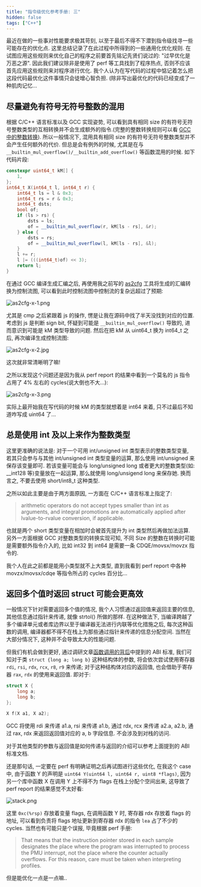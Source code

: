 ```yaml
---
title: "指令级优化参考手册: 三"
hidden: false
tags: ["C++"]
---
```


最近在做的一些事对性能要求极其苛刻, 以至于最后不得不下潜到指令级找寻一些可能存在的优化点. 这里总结记录了在此过程中所得到的一些通用化优化规则. 在试图应用这些规则来优化自己的程序之前要首先铭记先贤们说过的: "过早优化是万恶之源". 因此我们建议除非是使用了 perf 等工具找到了程序热点, 否则不应该首先应用这些规则来对程序进行优化. 我个人认为在写代码的过程中惦记着怎么把这段代码最优化这件事情只会徒增心智负担. (除非写出最优化的代码已经变成了一种肌肉记忆...

## 尽量避免有符号无符号整数的混用

根据 C/C++ 语言标准以及 GCC 实现姿势, 可以看到具有相同 size 的有符号无符号整数类型的互相转换并不会生成额外的指令.(完整的整数转换规则可以看 [GCC 中的整数转换]({{site.url}}/2019/12/01/gccintconv/)). 所以一般情况下, 混用具有相同 size 的有符号无符号整数类型并不会产生任何额外的代价. 但总是会有例外的时候, 尤其是在与 `__builtin_mul_overflow()/__builtin_add_overflow()` 等函数混用的时候. 如下代码片段:

```c++
constexpr uint64_t kM[] {
    1,
};
int64_t X(int64_t l, int64_t r) {
    int64_t ls = l & 0x3;
    int64_t rs = r & 0x3;
    int64_t dsts;
    bool of;
    if (ls > rs) {
        dsts = ls;
        of = __builtin_mul_overflow(r, kM[ls - rs], &r);
    } else {
        dsts = rs;
        of = __builtin_mul_overflow(l, kM[ls - rs], &l);
    }
    l += r;
    l |= (((int64_t)of) << 3);
    return l;
}
```

在通过 GCC 编译生成汇编之后, 再使用我之前写的 [as2cfg](https://github.com/hidva/as2cfg/) 工具将生成的汇编转换为控制流图, 可以看到此时控制流图中控制流的复杂远超过了预期:

![as2cfg-x-1.png]({{site.url}}/assets/as2cfg-x-1.png)

尤其是 cmp 之后紧跟着 js 的操作, 愣是让我在源码中找了半天没找到对应的位置. 考虑到 js 是判断 sign bit, 怀疑到可能是 `__builtin_mul_overflow()` 导致的, 进而意识到可能是 kM 类型导致的问题. 然后在把 kM 从 uint64_t 换为 int64_t 之后, 再次编译生成控制流图:

![as2cfg-x-2.jpg]({{site.url}}/assets/as2cfg-x-2.jpg)

这次就非常清晰明了嘛!

之所以发现这个问题还是因为我从 perf report 的结果中看到一个莫名的 js 指令占用了 4% 左右的 cycles(说大倒也不大...):

![as2cfg-x-3.png]({{site.url}}/assets/as2cfg-x-3.png)

实际上最开始我在写代码的时候 kM 的类型就想着是 int64 来着, 只不过最后不知道咋写成 uint64 了...

## 总是使用 int 及以上来作为整数类型

这里更准确的说法是: 对于一个可用 int/unsigned int 类型表示的整数类型变量, 若其只会参与与其他 int/unsigned int 类型变量的运算, 那么使用 int/unsigned 来保存该变量即可. 若该变量可能会与 long/unsigned long 或者更大的整数类型(如: __int128 等)变量放在一起运算, 那么就使用 long/unsigend long 来保存她. 换而言之, 不要去使用 short/int8_t 这种类型.

之所以如此主要是由于两方面原因, 一方面在 C/C++ 语言标准上指定了:

>   arithmetic operators do not accept types smaller than int as arguments, and integral promotions are automatically applied after lvalue-to-rvalue conversion, if applicable.

也就是两个 short 类型变量在相加时会被首先提升为 int 类型然后再做加法运算. 另外一方面根据 GCC 对整数类型的转换实现可知, 不同 Size 的整数在转换时可能是需要额外指令介入的, 比如 int32 到 int64 是需要一条 CDQE/movsx/movzx 指令的.

我个人在此之前都是能用小类型就不上大类型, 直到我看到 perf report 中各种 movzx/movsx/cdqe 等指令所占的 cycles 百分比...

## 返回多个值时返回 struct 可能会更高效

一般情况下针对需要返回多个值的情况, 我个人习惯通过返回值来返回主要的信息, 其他信息通过指针来传递, 就像 strtol() 所做的那样. 在这种做法下, 当编译跨越了多个编译单元或者库边界以至于编译器无法进行内联等优化措施之后, 每次这种函数的调用, 编译器都不得不在栈上为那些通过指针来传递的信息分配空间. 当然在大部分情况下, 这种并不会导致太大的性能问题. 

但我们有机会做到更好, 通过调研文章[函数调用的背后]({{site.url}}/2019/12/09/behindcall/)中提到的 ABI 标准, 我们可知对于类 `struct {long a; long b}` 这种结构体的参数, 将会依次尝试使用寄存器 `rdi`, `rsi`, `rdx`, `rcx`, `r8`, `r9` 来传递; 对于这种结构体对应的返回值, 也会借助于寄存器 `rax`, `rdx` 的使用来返回值. 即对于:

```c++
struct X {
    long a;
    long b;
};

X f(X a1, X a2);
```

GCC 将使用 rdi 来传递 a1.a, rsi 来传递 a1.b, 通过 rdx, rcx 来传递 a2.a, a2.b, 通过 rax, rdx 来返回返回值对应的 a, b 字段信息. 不会涉及到对栈的访问.

对于其他类型的参数与返回值是如何传递与返回的介绍可以参考上面提到的 ABI 标准文档.

还是那句话, 一定要在 perf 有明确证明之后再试图进行这些优化, 在我这个 case 中, 由于函数 Y 的声明是 `uint64 Y(uint64 l, uint64 r, uint8 *flags)`, 因为另一个库中函数 X 在调用 Y 上不得不为 flags 在栈上分配个空间出来, 这导致了 perf report 的结果感觉不太好看:

![stack.png]({{site.url}}/assets/stack.png)

这里 `0xc(%rsp)` 存放着变量 flags, 在调用函数 Y 时, 寄存器 rdx 存放着 flags 的地址, 可以看到负责将 flags 地址更新到寄存器 rdx 的指令 `lea` 占了不少的 cycles. 当然也有可能只是个误报, 毕竟根据 perf 手册: 

>   That means that the instruction pointer stored in each sample designates the place where the program was interrupted to process the PMU interrupt, not the place where the counter actually overflows. For this reason, care must be taken when interpreting profiles.

但是能优化一点是一点嘛..
